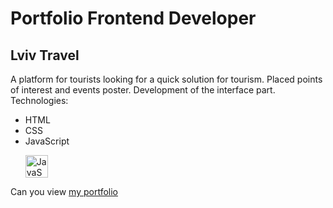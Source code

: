 # Portfolio Frontend Developer
## Lviv Travel
A platform for tourists looking for a quick solution for tourism. Placed points of interest and events poster.
Development of the interface part.
Technologies:
- HTML
- CSS 
- JavaScript <p align="left">
<a href="https://developer.mozilla.org/en-US/docs/Web/JavaScript" target="_blank" rel="noreferrer"><img src="https://raw.githubusercontent.com/danielcranney/readme-generator/main/public/icons/skills/javascript-colored.svg" width="36" height="36" alt="JavaScript" /></a>

Can you view [my portfolio](https://alexvrbk.github.io/lviv_travel/)
